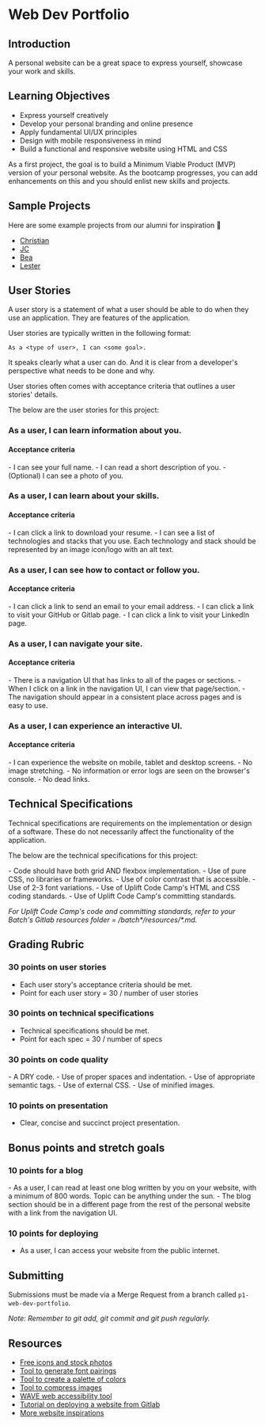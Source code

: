 # Web Dev Portfolio

## Introduction

A personal website can be a great space to express yourself, showcase your work and skills.

## Learning Objectives

- Express yourself creatively
- Develop your personal branding and online presence
- Apply fundamental UI/UX principles
- Design with mobile responsiveness in mind
- Build a functional and responsive website using HTML and CSS

As a first project, the goal is to build a Minimum Viable Product (MVP) version of your personal website. As the bootcamp progresses, you can add enhancements on this and you should enlist new skills and projects.

## Sample Projects

Here are some example projects from our alumni for inspiration 💜

- [Christian](https://mark-christian-portfolio.herokuapp.com/)
- [JC](https://johncarlo-web-portfolio.herokuapp.com/)
- [Bea](https://beatriz-mariano-portfolio.herokuapp.com/)
- [Lester](https://lester-portfolio.herokuapp.com/)

## User Stories

A user story is a statement of what a user should be able to do when they use an application. They are features of the application.

User stories are typically written in the following format:

```
As a <type of user>, I can <some goal>.
```

It speaks clearly what a user can do. And it is clear from a developer's perspective what needs to be done and why.

User stories often comes with acceptance criteria that outlines a user stories' details.

The below are the user stories for this project:

### As a user, I can learn information about you.

#### Acceptance criteria

-<DONE> I can see your full name.
-<DONE> I can read a short description of you.
-<DONE> (Optional) I can see a photo of you.

### As a user, I can learn about your skills.

#### Acceptance criteria

-<DONE> I can click a link to download your resume.
-<DONE> I can see a list of technologies and stacks that you use. Each technology and stack should be represented by an image icon/logo with an alt text.

### As a user, I can see how to contact or follow you.

#### Acceptance criteria

-<DONE> I can click a link to send an email to your email address.
-<DONE> I can click a link to visit your GitHub or Gitlab page.
-<DONE> I can click a link to visit your LinkedIn page.

### As a user, I can navigate your site.

#### Acceptance criteria

-<DONE> There is a navigation UI that has links to all of the pages or sections.
-<DONE> When I click on a link in the navigation UI, I can view that page/section.
-<DONE> The navigation should appear in a consistent place across pages and is easy to use.

### As a user, I can experience an interactive UI.

#### Acceptance criteria

-<DONE> I can experience the website on mobile, tablet and desktop screens.
-<DONE> No image stretching.
-<DONE> No information or error logs are seen on the browser's console.
-<DONE> No dead links.

## Technical Specifications

Technical specifications are requirements on the implementation or design of a software. These do not necessarily affect the functionality of the application.

The below are the technical specifications for this project:

-<DONE> Code should have both grid AND flexbox implementation.
-<DONE> Use of pure CSS, no libraries or frameworks.
-<DONE> Use of color contrast that is accessible.
-<DONE> Use of 2-3 font variations.
-<DONE> Use of Uplift Code Camp's HTML and CSS coding standards.
-<DONE> Use of Uplift Code Camp's committing standards.

_For Uplift Code Camp's code and committing standards, refer to your Batch's Gitlab resources folder = /batch*/resources/*.md._

## Grading Rubric

### 30 points on user stories

- Each user story's acceptance criteria should be met.
- Point for each user story = 30 / number of user stories

### 30 points on technical specifications

- Technical specifications should be met.
- Point for each spec = 30 / number of specs

### 30 points on code quality

-<DONE> A DRY code.
-<DONE> Use of proper spaces and indentation.
-<DONE> Use of appropriate semantic tags.
-<DONE> Use of external CSS.
-<DONE> Use of minified images.

### 10 points on presentation

- Clear, concise and succinct project presentation.

## Bonus points and stretch goals

### 10 points for a blog

-<DONE> As a user, I can read at least one blog written by you on your website, with a minimum of 800 words. Topic can be anything under the sun.
-<DONE> The blog section should be in a different page from the rest of the personal website with a link from the navigation UI.

### 10 points for deploying

- As a user, I can access your website from the public internet.

## Submitting

Submissions must be made via a Merge Request from a branch called `p1-web-dev-portfolio`.

_Note: Remember to git add, git commit and git push regularly._

## Resources

- [Free icons and stock photos](https://thenounproject.com/)
- [Tool to generate font pairings](https://fontjoy.com/)
- [Tool to create a palette of colors](https://coolors.co/c6ebbe-a9dbb8-7ca5b8-38369a-020887)
- [Tool to compress images](https://tinypng.com/)
- [WAVE web accessibility tool](https://wave.webaim.org/extension/)
- [Tutorial on deploying a website from Gitlab](https://docs.gitlab.com/ee/user/project/pages/getting_started/pages_from_scratch.html)
- [More website inspirations](https://dribbble.com/search/portfolio-website)
